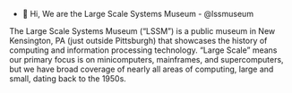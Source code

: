 - 👋 Hi, We are the Large Scale Systems Museum - @lssmuseum

The Large Scale Systems Museum (“LSSM”) is a public museum in New Kensington, PA (just outside Pittsburgh) that showcases the history of computing and information processing technology. 
“Large Scale” means our primary focus is on minicomputers, mainframes, and supercomputers, but we have broad coverage of nearly all areas of computing, large and small, dating back to the 1950s.



<!---
lssmuseum/lssmuseum is a ✨ special ✨ repository because its `README.md` (this file) appears on your GitHub profile.
You can click the Preview link to take a look at your changes.
--->
